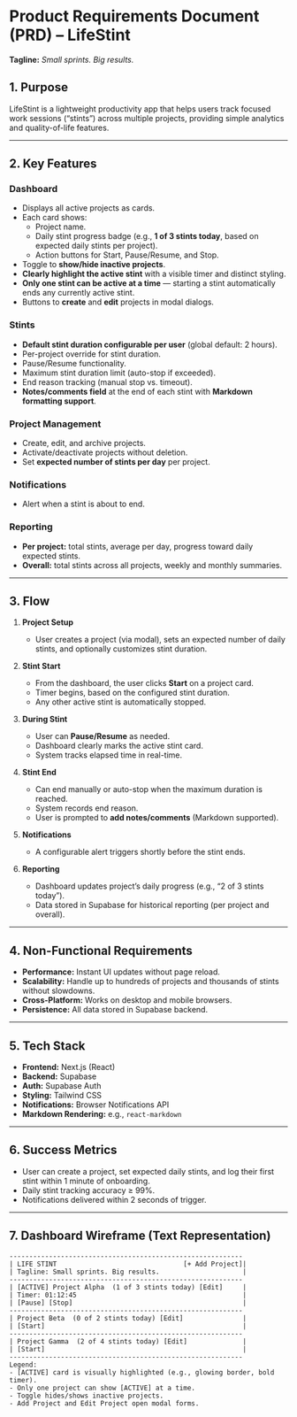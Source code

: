 # Product Requirements Document (PRD) – LifeStint
**Tagline:** *Small sprints. Big results.*

## 1. Purpose
LifeStint is a lightweight productivity app that helps users track focused work sessions (“stints”) across multiple projects, providing simple analytics and quality-of-life features.

---

## 2. Key Features

### Dashboard
- Displays all active projects as cards.
- Each card shows:
  - Project name.
  - Daily stint progress badge (e.g., **1 of 3 stints today**, based on expected daily stints per project).
  - Action buttons for Start, Pause/Resume, and Stop.
- Toggle to **show/hide inactive projects**.
- **Clearly highlight the active stint** with a visible timer and distinct styling.
- **Only one stint can be active at a time** — starting a stint automatically ends any currently active stint.
- Buttons to **create** and **edit** projects in modal dialogs.

### Stints
- **Default stint duration configurable per user** (global default: 2 hours).
- Per-project override for stint duration.
- Pause/Resume functionality.
- Maximum stint duration limit (auto-stop if exceeded).
- End reason tracking (manual stop vs. timeout).
- **Notes/comments field** at the end of each stint with **Markdown formatting support**.

### Project Management
- Create, edit, and archive projects.
- Activate/deactivate projects without deletion.
- Set **expected number of stints per day** per project.

### Notifications
- Alert when a stint is about to end.

### Reporting
- **Per project:** total stints, average per day, progress toward daily expected stints.
- **Overall:** total stints across all projects, weekly and monthly summaries.

---

## 3. Flow

1. **Project Setup**
   - User creates a project (via modal), sets an expected number of daily stints, and optionally customizes stint duration.

2. **Stint Start**
   - From the dashboard, the user clicks **Start** on a project card.
   - Timer begins, based on the configured stint duration.
   - Any other active stint is automatically stopped.

3. **During Stint**
   - User can **Pause/Resume** as needed.
   - Dashboard clearly marks the active stint card.
   - System tracks elapsed time in real-time.

4. **Stint End**
   - Can end manually or auto-stop when the maximum duration is reached.
   - System records end reason.
   - User is prompted to **add notes/comments** (Markdown supported).

5. **Notifications**
   - A configurable alert triggers shortly before the stint ends.

6. **Reporting**
   - Dashboard updates project’s daily progress (e.g., “2 of 3 stints today”).
   - Data stored in Supabase for historical reporting (per project and overall).

---

## 4. Non-Functional Requirements
- **Performance:** Instant UI updates without page reload.
- **Scalability:** Handle up to hundreds of projects and thousands of stints without slowdowns.
- **Cross-Platform:** Works on desktop and mobile browsers.
- **Persistence:** All data stored in Supabase backend.

---

## 5. Tech Stack
- **Frontend:** Next.js (React)
- **Backend:** Supabase
- **Auth:** Supabase Auth
- **Styling:** Tailwind CSS
- **Notifications:** Browser Notifications API
- **Markdown Rendering:** e.g., `react-markdown`

---

## 6. Success Metrics
- User can create a project, set expected daily stints, and log their first stint within 1 minute of onboarding.
- Daily stint tracking accuracy ≥ 99%.
- Notifications delivered within 2 seconds of trigger.

---

## 7. Dashboard Wireframe (Text Representation)

```
-----------------------------------------------------------
| LIFE STINT                                [+ Add Project]|
| Tagline: Small sprints. Big results.                     |
-----------------------------------------------------------
| [ACTIVE] Project Alpha  (1 of 3 stints today) [Edit]     |
| Timer: 01:12:45                                          |
| [Pause] [Stop]                                           |
-----------------------------------------------------------
| Project Beta  (0 of 2 stints today) [Edit]               |
| [Start]                                                  |
-----------------------------------------------------------
| Project Gamma  (2 of 4 stints today) [Edit]              |
| [Start]                                                  |
-----------------------------------------------------------
Legend:
- [ACTIVE] card is visually highlighted (e.g., glowing border, bold timer).
- Only one project can show [ACTIVE] at a time.
- Toggle hides/shows inactive projects.
- Add Project and Edit Project open modal forms.
```
